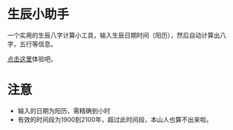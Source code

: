 # 生辰小助手
一个实用的生辰八字计算小工具，输入生辰日期时间（阳历），然后自动计算出八字，五行等信息。

[点击这里](http://jamling.coding.me/birthday-tool/)体验吧。

# 注意
- 输入的日期为阳历，需精确到小时
- 有效的时间段为1900到2100年，超过此时间段，本山人也算不出来啦。
